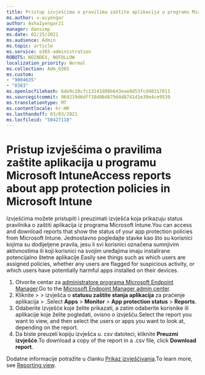 ```yaml
---
title: Pristup izvješćima o pravilima zaštite aplikacija u programu Microsoft Intune
ms.author: v-aiyengar
author: AshaIyengar21
manager: dansimp
ms.date: 02/25/2021
ms.audience: Admin
ms.topic: article
ms.service: o365-administration
ROBOTS: NOINDEX, NOFOLLOW
localization_priority: Normal
ms.collection: Adm_O365
ms.custom:
- "9004635"
- "8383"
ms.openlocfilehash: 6de9c28c7c13141d86b643eae8d53fcd40317011
ms.sourcegitcommit: 969219d6dff18d86d679d4d8741d1e39e4ce9539
ms.translationtype: MT
ms.contentlocale: hr-HR
ms.lasthandoff: 03/03/2021
ms.locfileid: "50427118"
---
```

# <a name="access-reports-about-app-protection-policies-in-microsoft-intune"></a><span data-ttu-id="f27e8-102">Pristup izvješćima o pravilima zaštite aplikacija u programu Microsoft Intune</span><span class="sxs-lookup"><span data-stu-id="f27e8-102">Access reports about app protection policies in Microsoft Intune</span></span>

<span data-ttu-id="f27e8-103">Izvješćima možete pristupiti i preuzimati izvješća koja prikazuju status pravilnika o zaštiti aplikacija iz programa Microsoft Intune.</span><span class="sxs-lookup"><span data-stu-id="f27e8-103">You can access and download reports that show the status of your app protection policies from Microsoft Intune.</span></span> <span data-ttu-id="f27e8-104">Jednostavno pogledajte stavke kao što su korisnici kojima su dodijeljene pravila, jesu li svi korisnici označena sumnjivim aktivnostima ili koji korisnici na svojim uređajima imaju instalirane potencijalno štetne aplikacije.</span><span class="sxs-lookup"><span data-stu-id="f27e8-104">Easily see things such as which users are assigned policies, whether any users are flagged for suspicious activity, or which users have potentially harmful apps installed on their devices.</span></span>

1. <span data-ttu-id="f27e8-105">Otvorite centar za [administratore programa Microsoft Endpoint Manager](https://go.microsoft.com/fwlink/?linkid=2109431).</span><span class="sxs-lookup"><span data-stu-id="f27e8-105">Go to the [Microsoft Endpoint Manager admin center](https://go.microsoft.com/fwlink/?linkid=2109431).</span></span>
1. <span data-ttu-id="f27e8-106">Kliknite   >    >  izvješća o **statusu zaštite stanja aplikacija** za praćenje aplikacija  >  .</span><span class="sxs-lookup"><span data-stu-id="f27e8-106">Select **Apps** > **Monitor** > **App protection status** > **Reports**.</span></span>
1. <span data-ttu-id="f27e8-107">Odaberite izvješće koje želite prikazati, a zatim odaberite korisnike ili aplikacije koje želite pogledati, ovisno o izvješću.</span><span class="sxs-lookup"><span data-stu-id="f27e8-107">Select the report you want to view, and then select the users or apps you want to look at, depending on the report.</span></span>
1. <span data-ttu-id="f27e8-108">Da biste preuzeli kopiju izvješća u. csv datoteci, kliknite **Preuzmi izvješće**.</span><span class="sxs-lookup"><span data-stu-id="f27e8-108">To download a copy of the report in a .csv file, click **Download report**.</span></span>

<span data-ttu-id="f27e8-109">Dodatne informacije potražite u članku [Prikaz izvješćivanja](https://go.microsoft.com/fwlink/?linkid=2109431).</span><span class="sxs-lookup"><span data-stu-id="f27e8-109">To learn more, see [Reporting view](https://go.microsoft.com/fwlink/?linkid=2109431).</span></span>
